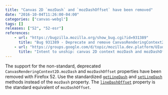 ```yaml
---
title: "Canvas 2D `mozDash` and `mozDashOffset` have been removed"
date: "2016-10-04T11:26:00-04:00"
categories: ["canvas-webgl"]
tags: []
releases: ["52", "52-esr"]
references:
    - url: "https://bugzilla.mozilla.org/show_bug.cgi?id=931389"
      title: "Bug 931389 - Deprecate and remove CanvasRenderingContext2D.mozDash/mozDashOffset"
    - url: "https://groups.google.com/d/topic/mozilla.dev.platform/UIudMABegcY/discussion"
      title: "Intent to unship: canvas 2D context mozDash and mozDashOffset."
---
```

The support for the non-standard, deprecated `CanvasRenderingContext2D.mozDash` and `mozDashOffset` properties have been removed with Firefox 52. Use the standardized [`getLineDash`](https://developer.mozilla.org/docs/Web/API/CanvasRenderingContext2D/getLineDash) and [`setLineDash`](https://developer.mozilla.org/docs/Web/API/CanvasRenderingContext2D/setLineDash) methods instead of the `mozDash` property. The [`lineDashOffset`](https://developer.mozilla.org/docs/Web/API/CanvasRenderingContext2D/lineDashOffset) property is the standard equivalent of `mozDashOffset`.
